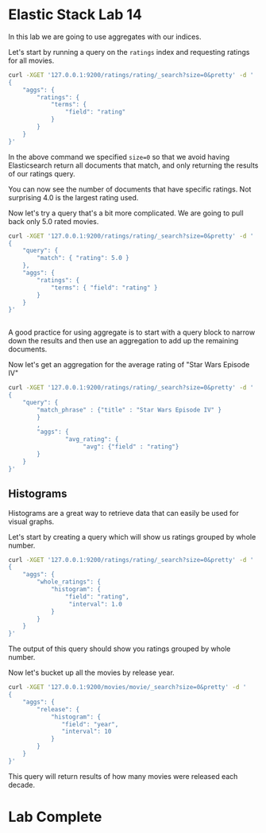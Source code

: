# Elastic Stack Lab 14

In this lab we are going to use aggregates with our indices. 

Let's start by running a query on the `ratings` index and requesting ratings for all movies.

```bash
curl -XGET '127.0.0.1:9200/ratings/rating/_search?size=0&pretty' -d '
{
    "aggs": {
        "ratings": {
            "terms": {
                "field": "rating"
            }
        }
    }
}'
```

In the above command we specified `size=0` so that we avoid having Elasticsearch return all documents that match, and only returning the results of our ratings query.

You can now see the number of documents that have specific ratings.  Not surprising 4.0 is the largest rating used. 

Now let's try a query that's a bit more complicated.  We are going to pull back only 5.0 rated movies. 

```bash
curl -XGET '127.0.0.1:9200/ratings/rating/_search?size=0&pretty' -d '
{
    "query": {
        "match": { "rating": 5.0 }
    },
    "aggs": {
        "ratings": {
            "terms": { "field": "rating" }
        }
    }
}'
             
```

A good practice for using aggregate is to start with a query block to narrow down the results and then use an aggregation to add up the remaining documents. 

Now let's get an aggregation for the average rating of "Star Wars Episode IV"

```bash
curl -XGET '127.0.0.1:9200/ratings/rating/_search?size=0&pretty' -d '
{
    "query": {
        "match_phrase" : {"title" : "Star Wars Episode IV" }
        }
        ,
        "aggs": {
                "avg_rating": {
                     "avg": {"field" : "rating"}
        }
    }
}'
```

## Histograms 
Histograms are a great way to retrieve data that can easily be used for visual graphs. 

Let's start by creating a query which will show us ratings grouped by whole number. 
```bash
curl -XGET '127.0.0.1:9200/ratings/rating/_search?size=0&pretty' -d '
{
    "aggs": {
        "whole_ratings": {
            "histogram": {
                "field": "rating",
                 "interval": 1.0
            }
        }
    }
}'
```

The output of this query should show you ratings grouped by whole number. 

Now let's bucket up all the movies by release year. 
```bash
curl -XGET '127.0.0.1:9200/movies/movie/_search?size=0&pretty' -d '
{
    "aggs": {
        "release": {
            "histogram": {
               "field": "year",
               "interval": 10
            }
        }
    }
}'
```

This query will return results of how many movies were released each decade. 

# Lab Complete
